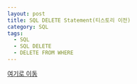 ```yaml
---
layout: post
title: SQL DELETE Statement(티스토리 이전)
category: SQL
tags:
  - SQL
  - SQL DELETE
  - DELETE FROM WHERE
---
```




[여기로 이동](https://lifetutorial.tistory.com/20)

<!--

[w3schools.com](www.w3schools.com/sql) 을 참조하여 해석해본 자료입니다.

기본적으로 실행문의 결과값은 사이트에 직접가서 실행해보고 결과를 확인하는것이 좋습니다.

결과값이 너무 큰 경우 일부만 발췌하거나 기록하지 않았습니다.







## The SQL DELETE Statement

---



DELETE 문은 테이블의 기존 레코드를 삭제하는 데 사용됩니다.



### DELETE Syntax

```sql
DELETE FROM table_name
WHERE condition;
```



> 참고 : 테이블에서 레코드를 삭제할 때 주의하십시오! DELETE 문의 WHERE 절을 확인하십시오. WHERE 절은 삭제될 레코드를 지정합니다. WHERE 절을 생략하면 테이블의 모든 레코드가 삭제됩니다!







## Demo Database

---



다음은 Northwind 샘플 데이터베이스의 "Customers"테이블에서 선택한 것입니다.



| CustomerID | CustomerName                       | ContactName        | Address                       | City        | PostalCode | Country |
| ---------- | ---------------------------------- | ------------------ | ----------------------------- | ----------- | ---------- | ------- |
| 1          | Alfreds Futterkiste                | Maria Anders       | Obere Str. 57                 | Berlin      | 12209      | Germany |
| 2          | Ana Trujillo Emparedados y helados | Ana Trujillo       | Avda. de la Constitución 2222 | México D.F. | 05021      | Mexico  |
| 3          | Antonio Moreno Taquería            | Antonio Moreno     | Mataderos 2312                | México D.F. | 05023      | Mexico  |
| 4          | Around the Horn                    | Thomas Hardy       | 120 Hanover Sq.               | London      | WA1 1DP    | UK      |
| 5          | Berglunds snabbköp                 | Christina Berglund | Berguvsvägen 8                | Luleå       | S-958 22   | Sweden  |







## SQL DELETE Example

---



다음 SQL 문은 "Customers"테이블에서 고객 "Alfreds Futterkiste"를 삭제합니다:



### Example

```sql
DELETE FROM Customers
WHERE CustomerName='Alfreds Futterkiste';
```

> [w3schools.com](www.w3schools.com/sql)에서 직접 실행해볼것



### Result:

You have made changes to the database. Rows affected: 1

(데이터베이스를 변경했습니다. 영향을 받은 행 : 1)





"Customers" 테이블은 이제 다음과 같이 보입니다:



| CustomerID | CustomerName                       | ContactName        | Address                       | City        | PostalCode | Country |
| ---------- | ---------------------------------- | ------------------ | ----------------------------- | ----------- | ---------- | ------- |
| 2          | Ana Trujillo Emparedados y helados | Ana Trujillo       | Avda. de la Constitución 2222 | México D.F. | 05021      | Mexico  |
| 3          | Antonio Moreno Taquería            | Antonio Moreno     | Mataderos 2312                | México D.F. | 05023      | Mexico  |
| 4          | Around the Horn                    | Thomas Hardy       | 120 Hanover Sq.               | London      | WA1 1DP    | UK      |
| 5          | Berglunds snabbköp                 | Christina Berglund | Berguvsvägen 8                | Luleå       | S-958 22   | Sweden  |





## Delete All Records

---

테이블 삭제 없이 테이블삭의 모든 행을 삭제할 수 있습니다. 이는 테이블 구조, 속성 및 인덱스가 손상되지 않는다는 것을 의미합니다.



```sql
DELETE FROM table_name;
```



또는:



```sql
DELETE * FROM table_name;
```

-->
